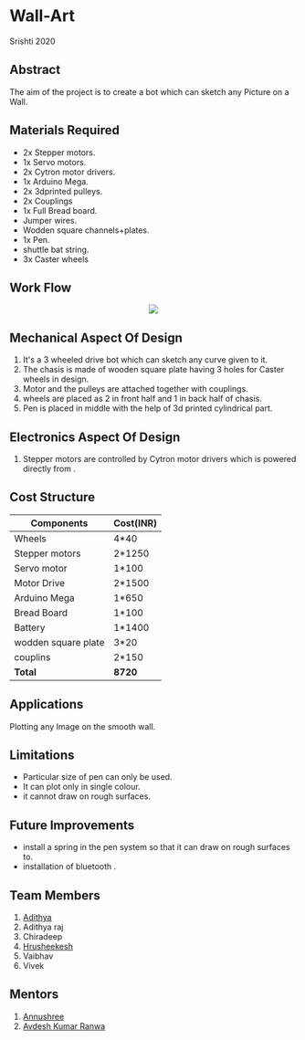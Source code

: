 # Wall-Art
Srishti 2020

## Abstract

The aim of the project is to create a bot which can sketch any Picture on a Wall.  




## Materials Required

* 2x Stepper motors.
* 1x Servo motors.
* 2x Cytron motor drivers.
* 1x Arduino Mega.
* 2x 3dprinted pulleys.
* 2x Couplings
* 1x Full Bread board.
* Jumper wires.
* Wodden square channels+plates.
* 1x Pen.
* shuttle bat string.
* 3x Caster wheels

## Work Flow
 <p align="center">
  <img src=https://github.com/hrshee/Wall-Art-1/blob/master/image/work%20flow.png>
  
</p>

## Mechanical Aspect Of Design

1.  It's a 3 wheeled drive bot which can sketch any curve given to it. 
2.  The chasis is made of wooden square plate having 3 holes for Caster wheels in design. 
3.  Motor and the pulleys are attached together with couplings. 
4.  wheels are placed as 2 in front half and 1 in back half of chasis. 
5.  Pen is placed in middle with the help of 3d printed cylindrical part.

## Electronics Aspect Of Design

1.  Stepper motors are controlled by Cytron motor drivers which is powered directly from  .

## Cost Structure 

|Components|Cost(INR)|
|----------|---------|
|Wheels|4*40|
|Stepper motors|2*1250|
|Servo motor|1*100|
|Motor Drive|2*1500|
|Arduino Mega|1*650|
|Bread Board|1*100|
|Battery|1*1400|
|wodden square plate|3*20|
|couplins|2*150|
|**Total**|**8720**|


## Applications

Plotting any Image on the smooth wall.

## Limitations

*  Particular size of pen can only be used.
*  It can plot only in single colour.
*  it cannot draw on rough surfaces.

## Future Improvements

*  install a spring in the pen system so that it can draw on rough surfaces to.
*  installation of bluetooth .

## Team Members
1. [Adithya](https://github.com/dsnav12345)<br> 
2. Adithya raj 
3. Chiradeep
4. [Hrusheekesh](https://github.com/hrshee)<br>
5. Vaibhav
6. Vivek 

## Mentors

1. [Annushree](https://github.com/annushree21)<br>
2. [Avdesh Kumar Ranwa](https://www.linkedin.com/in/avdesh-kumar-ranwa-a43610187/)<br>

 